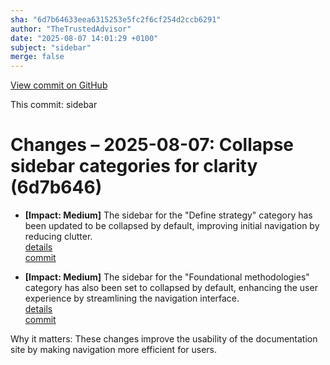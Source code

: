 ```yaml
---
sha: "6d7b64633eea6315253e5fc2f6cf254d2ccb6291"
author: "TheTrustedAdvisor"
date: "2025-08-07 14:01:29 +0100"
subject: "sidebar"
merge: false
---
```


[View commit on GitHub](https://github.com/TheTrustedAdvisor/FabricAdoptionFramework/commit/6d7b64633eea6315253e5fc2f6cf254d2ccb6291)

This commit: sidebar

# Changes – 2025-08-07: Collapse sidebar categories for clarity (6d7b646)

- **[Impact: Medium]** The sidebar for the "Define strategy" category has been updated to be collapsed by default, improving initial navigation by reducing clutter.  
   [details](/docs/about/changes/2025-08-07_sidebar)  
   [commit](https://github.com/TheTrustedAdvisor/FabricAdoptionFramework/commit/6d7b64633eea6315253e5fc2f6cf254d2ccb6291)

- **[Impact: Medium]** The sidebar for the "Foundational methodologies" category has also been set to collapsed by default, enhancing the user experience by streamlining the navigation interface.  
   [details](/docs/about/changes/2025-08-07_sidebar)  
   [commit](https://github.com/TheTrustedAdvisor/FabricAdoptionFramework/commit/6d7b64633eea6315253e5fc2f6cf254d2ccb6291)

Why it matters: These changes improve the usability of the documentation site by making navigation more efficient for users.
